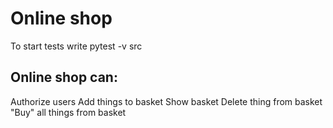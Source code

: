# Online shop
To start tests write pytest -v src
## Online shop can:
Authorize users
Add things to basket
Show basket
Delete thing from basket
"Buy" all things from basket
